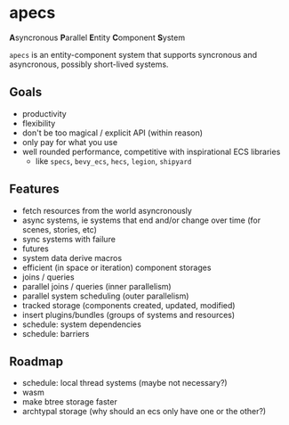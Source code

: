 # apecs
**A**syncronous **P**arallel **E**ntity **C**omponent **S**ystem

`apecs` is an entity-component system that supports syncronous and asyncronous, possibly
short-lived systems.

## Goals
* productivity
* flexibility
* don't be too magical / explicit API (within reason)
* only pay for what you use
* well rounded performance, competitive with inspirational ECS libraries
  - like `specs`, `bevy_ecs`, `hecs`, `legion`, `shipyard`

## Features
- fetch resources from the world asyncronously
- async systems, ie systems that end and/or change over time (for scenes, stories, etc)
- sync systems with failure
- futures
- system data derive macros
- efficient (in space or iteration) component storages
- joins / queries
- parallel joins / queries (inner parallelism)
- parallel system scheduling (outer parallelism)
- tracked storage (components created, updated, modified)
- insert plugins/bundles (groups of systems and resources)
- schedule: system dependencies
- schedule: barriers

## Roadmap
- schedule: local thread systems (maybe not necessary?)
- wasm
- make btree storage faster
- archtypal storage (why should an ecs only have one or the other?)
